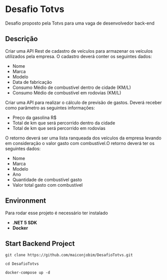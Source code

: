 # Desafio Totvs

Desafio proposto pela Totvs para uma vaga de desenvolvedor back-end

## Descrição

Criar uma API Rest de cadastro de veículos para armazenar os veículos utilizados pela
empresa. O cadastro deverá conter os seguintes dados:
- Nome
- Marca
- Modelo
- Data de fabricação
- Consumo Médio de combustível dentro de cidade (KM/L)
- Consumo Médio de combustível em rodovias (KM/L)

Criar uma API para realizar o cálculo de previsão de gastos.
Deverá receber como parâmetro as seguintes informações:

- Preço da gasolina R$
- Total de km que será percorrido dentro da cidade
- Total de km que será percorrido em rodovias

O retorno deverá ser uma lista ranqueada dos veículos da empresa levando em
consideração o valor gasto com combustível.O retorno deverá ter os seguintes dados:

- Nome
- Marca
- Modelo
- Ano
- Quantidade de combustível gasto
- Valor total gasto com combustível
## Environment

Para rodar esse projeto é necessário ter instalado

- **.NET 5 SDK**
- **Docker**


## Start Backend Project

```
git clone https://github.com/maiconjobim/DesafioTotvs.git

cd DesafioTotvs

docker-compose up -d
```
